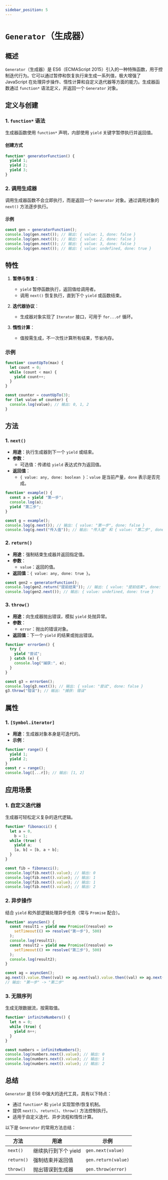 ```yaml
---
sidebar_position: 5
---
```


# `Generator`（生成器）

## 概述

`Generator`（生成器）是 ES6（ECMAScript 2015）引入的一种特殊函数，用于控制迭代行为。它可以通过暂停和恢复执行来生成一系列值，极大增强了 JavaScript 在处理异步操作、惰性计算和自定义迭代器等方面的能力。生成器函数通过 `function*` 语法定义，并返回一个 `Generator` 对象。

## 定义与创建

### 1. `function*` 语法

生成器函数使用 `function*` 声明，内部使用 `yield` 关键字暂停执行并返回值。

#### 创建方式

```javascript
function* generatorFunction() {
  yield 1;
  yield 2;
  yield 3;
}
```

### 2. 调用生成器

调用生成器函数不会立即执行，而是返回一个 `Generator` 对象。通过调用对象的 `next()` 方法逐步执行。

#### 示例

```javascript
const gen = generatorFunction();
console.log(gen.next()); // 输出: { value: 1, done: false }
console.log(gen.next()); // 输出: { value: 2, done: false }
console.log(gen.next()); // 输出: { value: 3, done: false }
console.log(gen.next()); // 输出: { value: undefined, done: true }
```

## 特性

1. **暂停与恢复**：

   - `yield` 暂停函数执行，返回值给调用者。
   - 调用 `next()` 恢复执行，直到下个 `yield` 或函数结束。

2. **迭代器协议**：

   - 生成器对象实现了 `Iterator` 接口，可用于 `for...of` 循环。

3. **惰性计算**：
   - 值按需生成，不一次性计算所有结果，节省内存。

### 示例

```javascript
function* countUpTo(max) {
  let count = 0;
  while (count < max) {
    yield count++;
  }
}

const counter = countUpTo(3);
for (let value of counter) {
  console.log(value); // 输出: 0, 1, 2
}
```

## 方法

### 1. `next()`

- **用途**：执行生成器到下一个 `yield` 或结束。
- **参数**：
  - 可选值：传递给 `yield` 表达式作为返回值。
- **返回值**：
  - `{ value: any, done: boolean }`：`value` 是当前产量，`done` 表示是否完成。

```javascript
function* example() {
  const a = yield "第一步";
  console.log(a);
  yield "第二步";
}

const g = example();
console.log(g.next()); // 输出: { value: "第一步", done: false }
console.log(g.next("传入值")); // 输出: "传入值" 和 { value: "第二步", done: false }
```

### 2. `return()`

- **用途**：强制结束生成器并返回指定值。
- **参数**：
  - `value`：返回的值。
- **返回值**：`{ value: any, done: true }`。

```javascript
const gen2 = generatorFunction();
console.log(gen2.return("提前结束")); // 输出: { value: "提前结束", done: true }
console.log(gen2.next()); // 输出: { value: undefined, done: true }
```

### 3. `throw()`

- **用途**：向生成器抛出错误，模拟 `yield` 处抛异常。
- **参数**：
  - `error`：抛出的错误对象。
- **返回值**：下一个 `yield` 的结果或抛出错误。

```javascript
function* errorGen() {
  try {
    yield "尝试";
  } catch (e) {
    console.log("捕获:", e);
  }
}

const g3 = errorGen();
console.log(g3.next()); // 输出: { value: "尝试", done: false }
g3.throw("错误"); // 输出: "捕获: 错误"
```

## 属性

### 1. `[Symbol.iterator]`

- **用途**：生成器对象本身是可迭代的。
- **示例**：

```javascript
function* range() {
  yield 1;
  yield 2;
}
const r = range();
console.log([...r]); // 输出: [1, 2]
```

## 应用场景

### 1. 自定义迭代器

生成器可轻松定义复杂的迭代逻辑。

```javascript
function* fibonacci() {
  let a = 0,
    b = 1;
  while (true) {
    yield a;
    [a, b] = [b, a + b];
  }
}

const fib = fibonacci();
console.log(fib.next().value); // 输出: 0
console.log(fib.next().value); // 输出: 1
console.log(fib.next().value); // 输出: 1
console.log(fib.next().value); // 输出: 2
```

### 2. 异步操作

结合 `yield` 和外部逻辑处理异步任务（常与 `Promise` 配合）。

```javascript
function* asyncGen() {
  const result1 = yield new Promise((resolve) =>
    setTimeout(() => resolve("第一步"), 500)
  );
  console.log(result1);
  const result2 = yield new Promise((resolve) =>
    setTimeout(() => resolve("第二步"), 500)
  );
  console.log(result2);
}

const ag = asyncGen();
ag.next().value.then((val) => ag.next(val).value.then((val) => ag.next(val)));
// 输出: "第一步" -> "第二步"
```

### 3. 无限序列

生成无限数据流，按需取值。

```javascript
function* infiniteNumbers() {
  let n = 0;
  while (true) {
    yield n++;
  }
}

const numbers = infiniteNumbers();
console.log(numbers.next().value); // 输出: 0
console.log(numbers.next().value); // 输出: 1
console.log(numbers.next().value); // 输出: 2
```

## 总结

`Generator` 是 ES6 中强大的迭代工具，具有以下特点：

- 通过 `function*` 和 `yield` 实现暂停/恢复机制。
- 提供 `next()`、`return()`、`throw()` 方法控制执行。
- 适用于自定义迭代、异步流程和惰性计算。

以下是 `Generator` 的常用方法总结：

| 方法       | 用途                 | 示例                |
| ---------- | -------------------- | ------------------- |
| `next()`   | 继续执行到下个 yield | `gen.next(value)`   |
| `return()` | 强制结束并返回值     | `gen.return(value)` |
| `throw()`  | 抛出错误到生成器     | `gen.throw(error)`  |
